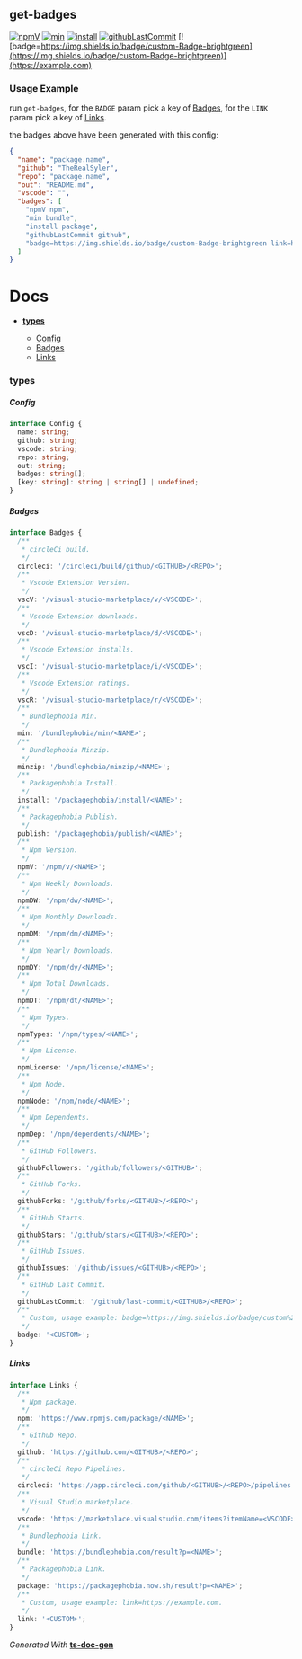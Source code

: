 ## get-badges

<span id="BADGE_GENERATION_MARKER_0"></span>
[![npmV](https://img.shields.io/npm/v/get-badges)](https://www.npmjs.com/package/get-badges) [![min](https://img.shields.io/bundlephobia/min/get-badges)](https://bundlephobia.com/result?p=get-badges) [![install](https://badgen.net/packagephobia/install/get-badges)](https://packagephobia.now.sh/result?p=get-badges) [![githubLastCommit](https://img.shields.io/github/last-commit/TheRealSyler/get-badges)](https://github.com/TheRealSyler/get-badges) [![badge=https://img.shields.io/badge/custom-Badge-brightgreen](https://img.shields.io/badge/custom-Badge-brightgreen)](https://example.com)
<span id="BADGE_GENERATION_MARKER_1"></span>

### Usage Example

run `get-badges`, for the `BADGE` param pick a key of [Badges](#badges), for the `LINK` param pick a key of [Links](#links).

the badges above have been generated with this config:

```json
{
  "name": "package.name",
  "github": "TheRealSyler",
  "repo": "package.name",
  "out": "README.md",
  "vscode": "",
  "badges": [
    "npmV npm",
    "min bundle",
    "install package",
    "githubLastCommit github",
    "badge=https://img.shields.io/badge/custom-Badge-brightgreen link=https://example.com"
  ]
}
```

<span id="DOC_GENERATION_MARKER_0"></span>

# Docs

- **[types](#types)**

  - [Config](#config)
  - [Badges](#badges)
  - [Links](#links)

### types

##### Config

```typescript
interface Config {
  name: string;
  github: string;
  vscode: string;
  repo: string;
  out: string;
  badges: string[];
  [key: string]: string | string[] | undefined;
}
```

##### Badges

```typescript
interface Badges {
  /**
   * circleCi build.
   */
  circleci: '/circleci/build/github/<GITHUB>/<REPO>';
  /**
   * Vscode Extension Version.
   */
  vscV: '/visual-studio-marketplace/v/<VSCODE>';
  /**
   * Vscode Extension downloads.
   */
  vscD: '/visual-studio-marketplace/d/<VSCODE>';
  /**
   * Vscode Extension installs.
   */
  vscI: '/visual-studio-marketplace/i/<VSCODE>';
  /**
   * Vscode Extension ratings.
   */
  vscR: '/visual-studio-marketplace/r/<VSCODE>';
  /**
   * Bundlephobia Min.
   */
  min: '/bundlephobia/min/<NAME>';
  /**
   * Bundlephobia Minzip.
   */
  minzip: '/bundlephobia/minzip/<NAME>';
  /**
   * Packagephobia Install.
   */
  install: '/packagephobia/install/<NAME>';
  /**
   * Packagephobia Publish.
   */
  publish: '/packagephobia/publish/<NAME>';
  /**
   * Npm Version.
   */
  npmV: '/npm/v/<NAME>';
  /**
   * Npm Weekly Downloads.
   */
  npmDW: '/npm/dw/<NAME>';
  /**
   * Npm Monthly Downloads.
   */
  npmDM: '/npm/dm/<NAME>';
  /**
   * Npm Yearly Downloads.
   */
  npmDY: '/npm/dy/<NAME>';
  /**
   * Npm Total Downloads.
   */
  npmDT: '/npm/dt/<NAME>';
  /**
   * Npm Types.
   */
  npmTypes: '/npm/types/<NAME>';
  /**
   * Npm License.
   */
  npmLicense: '/npm/license/<NAME>';
  /**
   * Npm Node.
   */
  npmNode: '/npm/node/<NAME>';
  /**
   * Npm Dependents.
   */
  npmDep: '/npm/dependents/<NAME>';
  /**
   * GitHub Followers.
   */
  githubFollowers: '/github/followers/<GITHUB>';
  /**
   * GitHub Forks.
   */
  githubForks: '/github/forks/<GITHUB>/<REPO>';
  /**
   * GitHub Starts.
   */
  githubStars: '/github/stars/<GITHUB>/<REPO>';
  /**
   * GitHub Issues.
   */
  githubIssues: '/github/issues/<GITHUB>/<REPO>';
  /**
   * GitHub Last Commit.
   */
  githubLastCommit: '/github/last-commit/<GITHUB>/<REPO>';
  /**
   * Custom, usage example: badge=https://img.shields.io/badge/custom%2C-Badge-brightgreen.
   */
  badge: '<CUSTOM>';
}
```

##### Links

```typescript
interface Links {
  /**
   * Npm package.
   */
  npm: 'https://www.npmjs.com/package/<NAME>';
  /**
   * Github Repo.
   */
  github: 'https://github.com/<GITHUB>/<REPO>';
  /**
   * circleCi Repo Pipelines.
   */
  circleci: 'https://app.circleci.com/github/<GITHUB>/<REPO>/pipelines';
  /**
   * Visual Studio marketplace.
   */
  vscode: 'https://marketplace.visualstudio.com/items?itemName=<VSCODE>';
  /**
   * Bundlephobia Link.
   */
  bundle: 'https://bundlephobia.com/result?p=<NAME>';
  /**
   * Packagephobia Link.
   */
  package: 'https://packagephobia.now.sh/result?p=<NAME>';
  /**
   * Custom, usage example: link=https://example.com.
   */
  link: '<CUSTOM>';
}
```

_Generated With_ **[ts-doc-gen](https://www.npmjs.com/package/ts-doc-gen)**
<span id="DOC_GENERATION_MARKER_1"></span>
